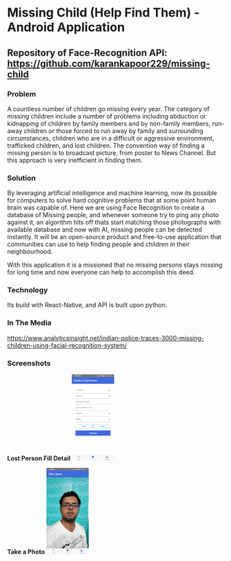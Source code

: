 # Missing Child (Help Find Them) - Android Application

## Repository of Face-Recognition API: https://github.com/karankapoor229/missing-child

### Problem

A countless number of children go missing every year. The category of missing children include a number of problems including abduction or kidnapping of children by family members and by non-family members, run-away children or those forced to run away by family and surrounding circumstances, children who are in a difficult or aggressive environment, trafficked children, and lost children.
The convention way of finding a missing person is to broadcast picture, from poster to News Channel. But this approach is very inefficient in finding them.

 
### Solution

By leveraging artificial intelligence and machine learning, now its possible for computers to solve hard cognitive problems that at some point human brain was
capable of. Here we are using Face Recognition to create a database of Missing people, and whenever someone try to ping any photo against it, an algorithm hits off
thats start matching those photographs with available database and now with AI, missing people can be detected instantly. It will be an open-source product and
free-to-use application that communities can use to help finding people and children in their neighbourhood. 

With this application it is a missioned that no missing persons stays missing for long time and now everyone can help to accomplish this deed.


### Technology

Its build with React-Native, and API is built upon python.

### In The Media

https://www.analyticsinsight.net/indian-police-traces-3000-missing-children-using-facial-recognition-system/

### Screenshots

**Lost Person Fill Detail**
<img src="https://github.com/amit2319/missing-child-app/blob/master/asset/img/Screenshot-1.jpg" height="200">

**Take a Photo**
<img src="https://github.com/amit2319/missing-child-app/blob/master/asset/img/Screenshot-2.jpg" height="200">
